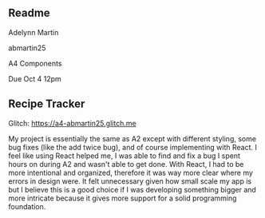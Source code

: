 Readme 
---
Adelynn Martin 

abmartin25

A4 Components 

Due Oct 4 12pm

## Recipe Tracker

Glitch: https://a4-abmartin25.glitch.me



My project is essentially the same as A2 except with different styling, some bug fixes (like the add twice bug), and of course implementing with React. I feel like using React helped me, I was able to find and fix a bug I spent hours on during A2 and wasn't able to get done. With React, I had to be more intentional and organized, therefore it was way more clear where my errors in design were. It felt unnecessary given how small scale my app is but I believe this is a good choice if I was developing something bigger and more intricate because it gives more support for a solid programming foundation. 
